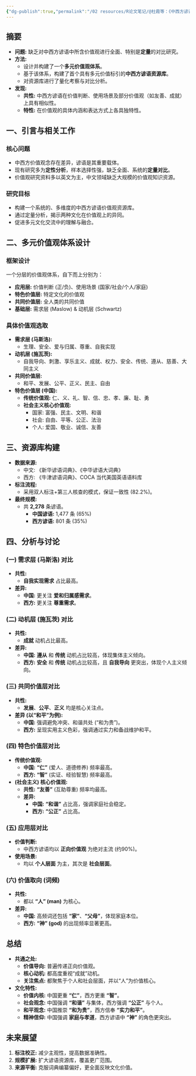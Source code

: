 ```yaml
---
{"dg-publish":true,"permalink":"/02 resources/R论文笔记/@杜霞等：《中西方谚语多元价值观资源库建设及对比研究》/","tags":["数字人文"],"created":"2025-07-27T16:44:09.186+08:00","updated":"2025-08-26T10:06:52.963+08:00"}
---
```



## 摘要

- **问题:** 缺乏对中西方谚语中所含价值观进行全面、特别是**定量**的对比研究。
- **方法:**
    - 设计并构建了一个**多元价值观体系**。
    - 基于该体系，构建了首个具有多元价值标引的**中西方谚语资源库**。
    - 对资源库进行了量化考察与对比分析。
- **发现:**
    - **共性:** 中西方谚语在价值判断、使用场景及部分价值观（如友善、成就）上具有相似性。
    - **特性:** 在价值观的具体内涵和表达方式上各具独特性。

## 一、引言与相关工作

### 核心问题
- 中西方价值观念存在差异，谚语是其重要载体。
- 现有研究多为**定性分析**，样本选择性强，缺乏全面、系统的**定量对比**。
- 价值观研究资料多以英文为主，中文领域缺乏大规模的价值观知识资源。

### 研究目标
- 构建一个系统的、多维度的中西方谚语价值观资源库。
- 通过定量分析，揭示两种文化在价值观上的异同。
- 促进多元文化交流中的理解与融合。

## 二、多元价值观体系设计

### 框架设计
一个分层的价值观体系，自下而上分别为：
- **应用层:** 价值判断 (正/负)、使用场景 (国家/社会/个人/家庭)
- **特色价值层:** 特定文化的价值观
- **共同价值层:** 全人类的共同价值
- **基础层:** 需求层 (Maslow) & 动机层 (Schwartz)

### 具体价值观选取
- **需求层 (马斯洛):**
    - 生理、安全、爱与归属、尊重、自我实现
- **动机层 (施瓦茨):**
    - 自我导向、刺激、享乐主义、成就、权力、安全、传统、遵从、慈善、大同主义
- **共同价值层:**
    - 和平、发展、公平、正义、民主、自由
- **特色价值层 (中国):**
    - **传统价值观:** 仁、义、礼、智、信、忠、孝、廉、耻、勇
    - **社会主义核心价值观:**
        - 国家: 富强、民主、文明、和谐
        - 社会: 自由、平等、公正、法治
        - 个人: 爱国、敬业、诚信、友善

## 三、资源库构建

- **数据来源:**
    - 中文: 《新华谚语词典》、《中华谚语大词典》
    - 西方: 《牛津谚语词典》、COCA 当代美国英语语料库
- **标注流程:**
    - 采用双人标注+第三人核查的模式，保证一致性 (82.2%)。
- **最终规模:**
    - 共 **2,278** 条谚语。
        - **中国谚语:** 1,477 条 (65%)
        - **西方谚语:** 801 条 (35%)

## 四、分析与讨论

### (一) 需求层 (马斯洛) 对比
- **共性:**
    - **自我实现需求** 占比最高。
- **差异:**
    - **中国:** 更关注 **爱和归属感需求**。
    - **西方:** 更关注 **尊重需求**。

### (二) 动机层 (施瓦茨) 对比
- **共性:**
    - **成就** 动机占比最高。
- **差异:**
    - **中国:** **遵从** 和 **传统** 动机占比较高，体现集体主义倾向。
    - **西方:** **安全** 和 **传统** 动机占比较高，且 **自我导向** 更突出，体现个人主义倾向。

### (三) 共同价值层对比
- **共性:**
    - **发展**、**公平**、**正义** 均是核心关注点。
- **差异 (以“和平”为例):**
    - **中国:** 强调避免冲突、和谐共处 (“和为贵”)。
    - **西方:** 呈现实用主义色彩，强调通过实力和备战维护和平。

### (四) 特色价值层对比
- **传统价值观:**
    - **中国:** **“仁”** (爱人、道德修养) 频率最高。
    - **西方:** **“智”** (实证、经验智慧) 频率最高。
- **(社会主义) 核心价值观:**
    - **共性:** **“友善”** (互助尊重) 频率均最高。
    - **差异:**
        - **中国:** **“和谐”** 占比高，强调家庭社会稳定。
        - **西方:** **“公正”** 占比高。

### (五) 应用层对比
- **价值判断:**
    - 中西方谚语均以 **正向价值观** 为绝对主流 (约90%)。
- **使用场景:**
    - 均以 **个人层面** 为主，其次是 **社会层面**。

### (六) 价值取向 (词频)
- **共性:**
    - 都以 **“人” (man)** 为核心。
- **差异:**
    - **中国:** 高频词还包括 **“家”**、**“父母”**，体现家庭本位。
    - **西方:** **“神” (god)** 的出现频率显著更高。

## 总结

- **共通之处:**
    - **价值导向:** 普遍传递正向价值观。
    - **核心动机:** 都高度重视“成就”动机。
    - **关注焦点:** 都聚焦于个人和社会层面，并以“人”为价值核心。
- **文化特性:**
    - **价值内核:** 中国更重 **“仁”**，西方更重 **“智”**。
    - **社会观念:** 中国强调 **“和谐”** 与集体，西方强调 **“公正”** 与个人。
    - **和平观念:** 中国推崇 **“和为贵”**，西方信奉 **“实力和平”**。
    - **精神信仰:** 中国强调 **家庭与孝道**，西方谚语中 **“神”** 的角色更突出。

## 未来展望
1.  **标注校正:** 减少主观性，提高数据准确性。
2.  **规模扩展:** 扩大谚语资源库，覆盖更广范围。
3.  **来源平衡:** 克服词典编纂偏好，更全面反映文化价值。